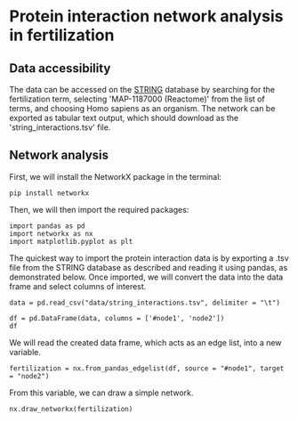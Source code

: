 # Protein interaction network analysis in fertilization

## Data accessibility

The data can be accessed on the [STRING](https://string-db.org/) database by searching for the fertilization term, selecting 'MAP-1187000 (Reactome)' from the list of terms, and choosing Homo sapiens as an organism. The network can be exported as tabular text output, which should download as the 'string_interactions.tsv' file. 

## Network analysis

First, we will install the NetworkX package in the terminal:
```
pip install networkx
```

Then, we will then import the required packages:
```
import pandas as pd
import networkx as nx
import matplotlib.pyplot as plt
```

The quickest way to import the protein interaction data is by exporting a .tsv file from the STRING database as described and reading it using pandas, as demonstrated below. Once imported, we will convert the data into the data frame and select columns of interest.
```
data = pd.read_csv("data/string_interactions.tsv", delimiter = "\t")

df = pd.DataFrame(data, columns = ['#node1', 'node2'])
df
```

We will read the created data frame, which acts as an edge list, into a new variable. 
```
fertilization = nx.from_pandas_edgelist(df, source = "#node1", target = "node2")
```

From this variable, we can draw a simple network. 
```
nx.draw_networkx(fertilization)
```






